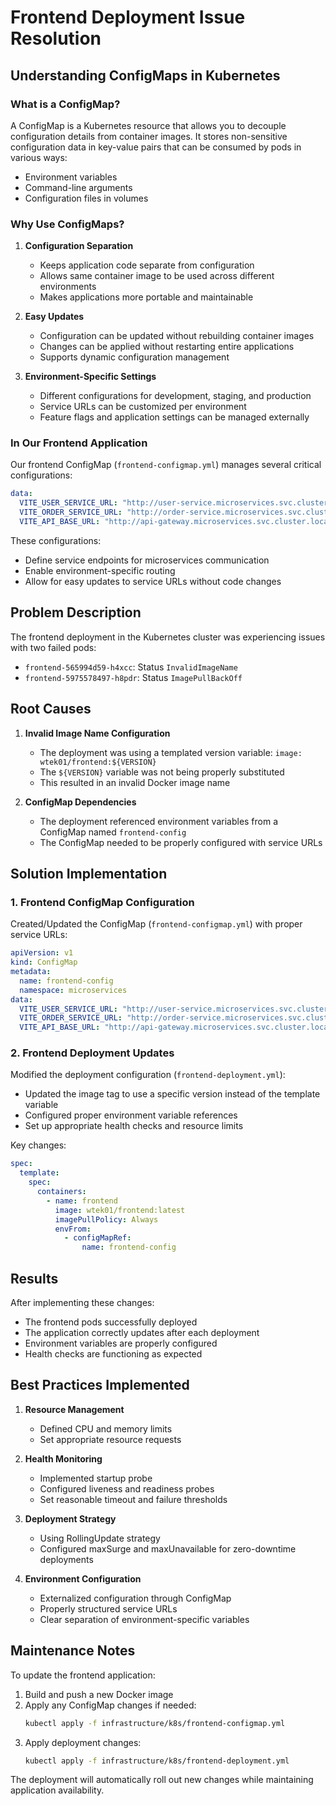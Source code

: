 # Frontend Deployment Issue Resolution

## Understanding ConfigMaps in Kubernetes

### What is a ConfigMap?

A ConfigMap is a Kubernetes resource that allows you to decouple configuration details from container images. It stores non-sensitive configuration data in key-value pairs that can be consumed by pods in various ways:

- Environment variables
- Command-line arguments
- Configuration files in volumes

### Why Use ConfigMaps?

1. **Configuration Separation**

   - Keeps application code separate from configuration
   - Allows same container image to be used across different environments
   - Makes applications more portable and maintainable

2. **Easy Updates**

   - Configuration can be updated without rebuilding container images
   - Changes can be applied without restarting entire applications
   - Supports dynamic configuration management

3. **Environment-Specific Settings**
   - Different configurations for development, staging, and production
   - Service URLs can be customized per environment
   - Feature flags and application settings can be managed externally

### In Our Frontend Application

Our frontend ConfigMap (`frontend-configmap.yml`) manages several critical configurations:

```yaml
data:
  VITE_USER_SERVICE_URL: "http://user-service.microservices.svc.cluster.local"
  VITE_ORDER_SERVICE_URL: "http://order-service.microservices.svc.cluster.local"
  VITE_API_BASE_URL: "http://api-gateway.microservices.svc.cluster.local"
```

These configurations:

- Define service endpoints for microservices communication
- Enable environment-specific routing
- Allow for easy updates to service URLs without code changes

## Problem Description

The frontend deployment in the Kubernetes cluster was experiencing issues with two failed pods:

- `frontend-565994d59-h4xcc`: Status `InvalidImageName`
- `frontend-5975578497-h8pdr`: Status `ImagePullBackOff`

## Root Causes

1. **Invalid Image Name Configuration**

   - The deployment was using a templated version variable: `image: wtek01/frontend:${VERSION}`
   - The `${VERSION}` variable was not being properly substituted
   - This resulted in an invalid Docker image name

2. **ConfigMap Dependencies**
   - The deployment referenced environment variables from a ConfigMap named `frontend-config`
   - The ConfigMap needed to be properly configured with service URLs

## Solution Implementation

### 1. Frontend ConfigMap Configuration

Created/Updated the ConfigMap (`frontend-configmap.yml`) with proper service URLs:

```yaml
apiVersion: v1
kind: ConfigMap
metadata:
  name: frontend-config
  namespace: microservices
data:
  VITE_USER_SERVICE_URL: "http://user-service.microservices.svc.cluster.local"
  VITE_ORDER_SERVICE_URL: "http://order-service.microservices.svc.cluster.local"
  VITE_API_BASE_URL: "http://api-gateway.microservices.svc.cluster.local"
```

### 2. Frontend Deployment Updates

Modified the deployment configuration (`frontend-deployment.yml`):

- Updated the image tag to use a specific version instead of the template variable
- Configured proper environment variable references
- Set up appropriate health checks and resource limits

Key changes:

```yaml
spec:
  template:
    spec:
      containers:
        - name: frontend
          image: wtek01/frontend:latest
          imagePullPolicy: Always
          envFrom:
            - configMapRef:
                name: frontend-config
```

## Results

After implementing these changes:

- The frontend pods successfully deployed
- The application correctly updates after each deployment
- Environment variables are properly configured
- Health checks are functioning as expected

## Best Practices Implemented

1. **Resource Management**

   - Defined CPU and memory limits
   - Set appropriate resource requests

2. **Health Monitoring**

   - Implemented startup probe
   - Configured liveness and readiness probes
   - Set reasonable timeout and failure thresholds

3. **Deployment Strategy**

   - Using RollingUpdate strategy
   - Configured maxSurge and maxUnavailable for zero-downtime deployments

4. **Environment Configuration**
   - Externalized configuration through ConfigMap
   - Properly structured service URLs
   - Clear separation of environment-specific variables

## Maintenance Notes

To update the frontend application:

1. Build and push a new Docker image
2. Apply any ConfigMap changes if needed:
   ```bash
   kubectl apply -f infrastructure/k8s/frontend-configmap.yml
   ```
3. Apply deployment changes:
   ```bash
   kubectl apply -f infrastructure/k8s/frontend-deployment.yml
   ```

The deployment will automatically roll out new changes while maintaining application availability.
